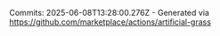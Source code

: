 Commits: 2025-06-08T13:28:00.276Z - Generated via https://github.com/marketplace/actions/artificial-grass
<br>
